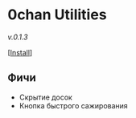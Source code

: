 # 0chan Utilities
*v.0.1.3* 

[<a href="https://github.com/Juribiyan/0chan-utilities/raw/master/es5/0chan-utilities.user.js?v=0.1.3">Install</a>]

## Фичи
* Скрытие досок
* Кнопка быстрого сажирования
